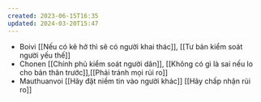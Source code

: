 ```yaml
---
created: 2023-06-15T16:35
updated: 2024-03-20T15:47
---
```

- Boivi [[Nếu có kẽ hở thì sẽ có người khai thác]], [[Tư bản kiểm soát người yếu thế]]
- Chonen [[Chính phủ kiểm soát người dân]], [[Không có gì là sai nếu lo cho bản thân trước]],[[Phải tránh mọi rủi ro]]
- Mauthuanvoi [[Hãy đặt niềm tin vào người khác]] [[Hãy chấp nhận rủi ro]]